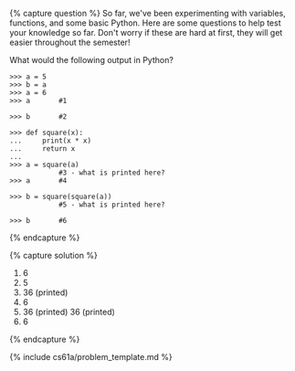 {% capture question %}
So far, we've been experimenting with variables, functions, and some basic Python. Here are some questions to help test your knowledge so far. Don't worry if these are hard at first, they will get easier throughout the semester!

What would the following output in Python?

    >>> a = 5
    >>> b = a
    >>> a = 6
    >>> a       #1

    >>> b       #2

    >>> def square(x):
    ...     print(x * x)
    ...     return x
    ...
    >>> a = square(a)
                #3 - what is printed here?
    >>> a       #4

    >>> b = square(square(a))
                #5 - what is printed here?

    >>> b       #6


{% endcapture %}

{% capture solution %}
1. 6
2. 5
3. 36 (printed)
4. 6
5. 36 (printed)
   36 (printed)
6. 6

{% endcapture %}

{% include cs61a/problem_template.md %}
